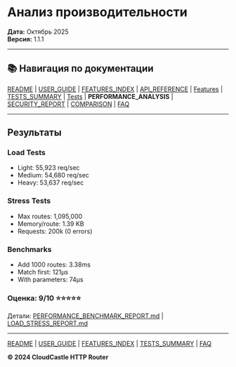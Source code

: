 # Анализ производительности

**Дата:** Октябрь 2025  
**Версия:** 1.1.1

---

## 📚 Навигация по документации

[README](../../README.md) | [USER_GUIDE](USER_GUIDE.md) | [FEATURES_INDEX](FEATURES_INDEX.md) | [API_REFERENCE](API_REFERENCE.md) | [Features](features/) | [TESTS_SUMMARY](TESTS_SUMMARY.md) | [Tests](tests/) | **PERFORMANCE_ANALYSIS** | [SECURITY_REPORT](SECURITY_REPORT.md) | [COMPARISON](COMPARISON.md) | [FAQ](FAQ.md)

---

## Результаты

### Load Tests
- Light: 55,923 req/sec
- Medium: 54,680 req/sec  
- Heavy: 53,637 req/sec

### Stress Tests
- Max routes: 1,095,000
- Memory/route: 1.39 KB
- Requests: 200k (0 errors)

### Benchmarks
- Add 1000 routes: 3.38ms
- Match first: 121μs
- With parameters: 74μs

### Оценка: 9/10 ⭐⭐⭐⭐⭐

Детали: [PERFORMANCE_BENCHMARK_REPORT.md](tests/PERFORMANCE_BENCHMARK_REPORT.md) | [LOAD_STRESS_REPORT.md](tests/LOAD_STRESS_REPORT.md)

---

[README](../../README.md) | [USER_GUIDE](USER_GUIDE.md) | [FEATURES_INDEX](FEATURES_INDEX.md) | [TESTS_SUMMARY](TESTS_SUMMARY.md) | [FAQ](FAQ.md)

**© 2024 CloudCastle HTTP Router**
